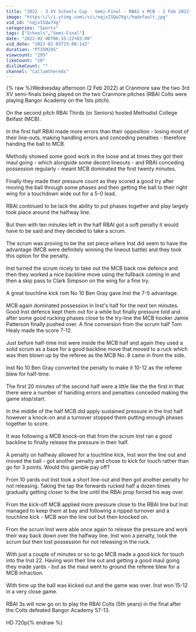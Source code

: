 ```yaml
---
title: "2022 - 3 XV Schools Cup - Semi-Final - RBAI v MCB - 2 Feb 2022"
image: "https:\/\/i.ytimg.com\/vi\/nqjxISQw7Xg\/hqdefault.jpg"
vid_id: "nqjxISQw7Xg"
categories: "Sports"
tags: ["Schools","Semi-Final"]
date: "2022-02-06T06:35:22+03:00"
vid_date: "2022-02-05T15:00:14Z"
duration: "PT35M29S"
viewcount: "295"
likeCount: "10"
dislikeCount: ""
channel: "Callumthereds"
---
```

{% raw %}Wednesday afternoon (2 Feb 2022) at Cranmore saw the two 3rd XV semi-finals being played on the two Cranmore pitches (RBAI Colts were playing Bangor Academy on the 1sts pitch). <br /><br />On the second pitch RBAI Thirds (or Seniors) hosted Methodist College Belfast (MCB). <br /><br />In the first half RBAI made more errors than their opposition - losing most of their line-outs, making handling errors and conceding penalties - therefore handing the ball to MCB. <br /><br />Methody showed some good work in the loose and at times they got their maul going - which alongside some decent lineouts - and RBAI conceding possession regularly - meant MCB dominated the first twenty minutes. <br /><br />Finally they made their pressure count as they scored a good try after moving the ball through some phases and then getting the ball to their right wing for a touchdown wide out for a 5-0 lead. <br /><br />RBAI continued to be lack the ability to put phases together and play largely took place around the halfway line.<br /><br />But then with ten minutes left in the half RBAI got a soft penalty it would have to be said and they decided to take a scrum. <br /><br />The scrum was proving to be the set piece where Inst did seem to have the advantage (MCB were definitely winning the lineout battle) and they took this option for the penalty.<br /><br />Inst turned the scrum nicely to take out the MCB back row defence and then they worked a nice backline move using the fullback coming in and then a skip pass to Clark Simpson on the wing for a fine try.<br /><br />A great touchline kick rom No 10 Ben Gray gave Inst the 7-5 advantage.   <br /><br />MCB again dominated possession in Inst's half for the next ten minutes. Good Inst defence kept them out for a while but finally pressure told and after some good rucking phases close to the try-line the MCB hooker Jamie Patterson finally pushed over. A fine conversion from the scrum half Tom Healy made the score 7-12. <br /><br />Just before half-time Inst were inside the MCB half and again they used a solid scrum as a base for a good backline move that moved to a ruck which was then blown up by the referee as the MCB No. 8 came in from the side. <br /><br />Inst No 10 Ben Gray converted the penalty to make it 10-12 as the referee blew for half-time.<br /><br />The first 20 minutes of the second half were a little like the the first in that there were a number of handling errors and penalties conceded making the game stop/start. <br /><br />In the middle of the half MCB did apply sustained pressure in the Inst half however a knock-on and a turnover stopped them putting enough phases together to score. <br /><br />It was following a MCB knock-on that from the scrum Inst ran a good backline to finally release the pressure in their half. <br /><br />A penalty on halfway allowed for a touchline kick, Inst won the line out and moved the ball - got another penalty and chose to kick for touch rather than go for 3 points. Would this gamble pay off? <br /><br />From 10 yards out Inst took a short line-out and then got another penalty for not releasing. Taking the tap the forwards rucked half a dozen times gradually getting closer to the line until the RBAi prop forced his way over.  <br /><br />From the kick-off MCB applied more pressure close to the RBAI line but Inst managed to keep them at bay and following a ripped turnover and a touchline kick - MCB won the line out but then knocked on. <br /><br />From the scrum Inst were able once again to release the pressure and work their way back down over the halfway line. Inst won a penalty, took the scrum but then lost possession for not releasing in the ruck. <br /><br />With just a couple of minutes or so to go MCB made a good kick for touch into the Inst 22. Having won their line out and getting a good maul going they made yards - but as the maul went to ground the referee blew for a MCB infraction. <br /><br />With time up the ball was kicked out and the game was over. Inst won 15-12 in a very close game.     <br /><br />RBAI 3s will now go on to play the RBAI Colts (5th years) in the final after the Colts defeated Bangor Academy 57-13. <br /><br />HD 720p{% endraw %}
